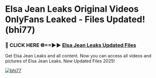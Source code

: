 # Elsa Jean Leaks Original Videos 0nlyFans Leaked - Files Updated! (bhi77)

<h3>🔴 CLICK HERE 🌐==►► <a href="https://tinyurl.com/x26r9saj" rel="nofollow">Elsa Jean Leaks Updated Files</a></h3>

Get Elsa Jean Leaks and all content. Now you can access all videos and pictures of Elsa Jean Leaks. New Updated Files 2025!

[![bhi77](https://i.imgur.com/LkgZPqh.gif)](https://tinyurl.com/x26r9saj)
